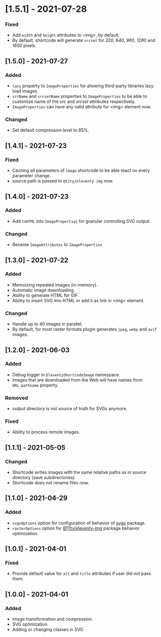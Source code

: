 # [1.5.1] - 2021-07-28

### Fixed

- Add `width` and `height` attributes to \<img>, by default.
- By default, shortcode will generate `srcset` for _320_, _640_, _960_, _1280_ and _1600_ pixels.

## [1.5.0] - 2021-07-27

### Added

- `lazy` property to `ImageProperties` for allowing third-party libraries lazy load images.
- `srcName` and `srcsetName` properties to `ImageProperties` to be able to customize name of the _src_ and _srcset_ attributes respectively.
- `ImageProperties` can have any valid attribute for \<img> element now.

### Changed

- Set default compression level to 85%.

## [1.4.1] - 2021-07-23

### Fixed

- Caching all parameters of `image` shortcode to be able react on every parameter change.
- source path is passed to `@11ty/eleventy-img` now.

## [1.4.0] - 2021-07-23

### Added

- Add `toHTML` into `ImageProperties` for granular controlling SVG output.

### Changed

- Rename `ImageAttributes` to `ImageProperties`.

## [1.3.0] - 2021-07-22

### Added

- Memoizing repeated images (in-memory).
- Automatic image downloading.
- Ability to generate HTML for GIF.
- Ability to insert SVG into HTML or add it as link in \<img> element.

### Changed

- Handle up to 40 images in parallel.
- By default, for most raster formats plugin generates `jpeg`, `webp` and `avif` images.

## [1.2.0] - 2021-06-03

### Added

- Debug logger in `EleventyShortcodeImage` namespace.
- Images that are downloaded from the Web will have names from `URL.pathname` property.

### Removed

- _output_ directory is not source of truth for SVGs anymore.

### Fixed

- Ability to process remote images.

## [1.1.1] - 2021-05-05

### Changed

- Shortcode writes images with the same relative paths as in source directory (save subdirectories).
- Shortcode does not rename files now.

## [1.1.0] - 2021-04-29

### Added

- `svgoOptions` option for configuration of behavior of [svgo](https://github.com/svg/svgo) package.
- `rasterOptions` option for [@11ty/eleventy-img](https://www.11ty.dev/docs/plugins/image/) package behavior optimization.

## [1.0.1] - 2021-04-01

### Fixed

- Provide default value for `alt` and `title` attributes if user did not pass them.

## [1.0.0] - 2021-04-01

### Added

- Image transformation and compression.
- SVG optimization.
- Adding or changing classes in SVG.
